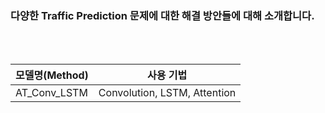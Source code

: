 ### 다양한 Traffic Prediction 문제에 대한 해결 방안들에 대해 소개합니다.
</br>
</br>
<table>
    <thead>
        <tr>
            <th colspan=2>모델명(Method)</th>
            <th>사용 기법</th>
        </tr>
    </thead>
    <tbody>
        <tr>
            <td colspan=2>AT_Conv_LSTM</td>
            <td>Convolution, LSTM, Attention</td>
        </tr>
    </tbody>
</table>
